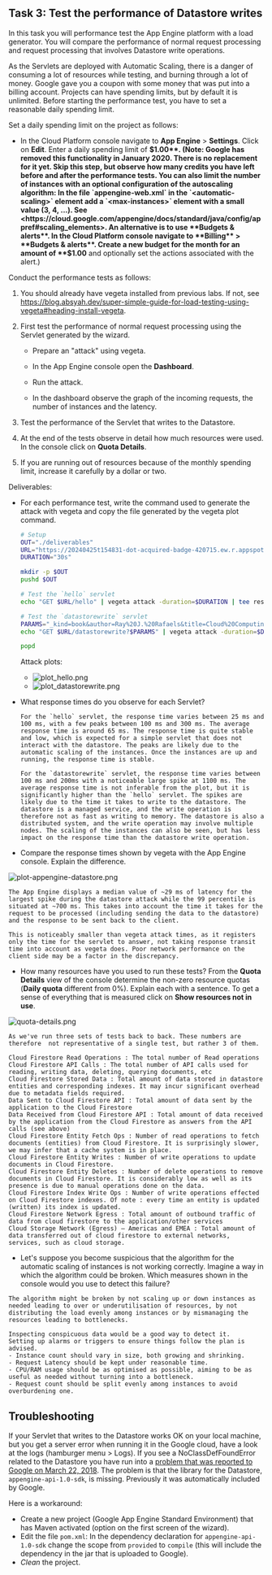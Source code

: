 ## Task 3: Test the performance of Datastore writes

In this task you will performance test the App Engine platform with a
load generator. You will compare the performance of normal request
processing and request processing that involves Datastore write
operations.

As the Servlets are deployed with Automatic Scaling, there is a danger
of consuming a lot of resources while testing, and burning through a
lot of money. Google gave you a coupon with some money that was put
into a billing account. Projects can have spending limits, but by
default it is unlimited. Before starting the performance test, you
have to set a reasonable daily spending limit.

Set a daily spending limit on the project as follows:

- In the Cloud Platform console navigate to **App Engine** >
  **Settings**. Click on **Edit**. Enter a daily spending limit of
  **$1.00**. (Note: Google has removed this functionality in January 2020. There is no replacement for it yet. Skip this step, but observe how many credits you have left before and after the performance tests. You can also limit the number of instances with an optional configuration of the autoscaling algorithm: In the file `appengine-web.xml` in the `<automatic-scaling>` element add a `<max-instances>` element with a small value (3, 4, ...). See <https://cloud.google.com/appengine/docs/standard/java/config/appref#scaling_elements>. An alternative is to use **Budgets & alerts**. In the Cloud Platform console navigate to **Billing** > **Budgets & alerts**. Create a new budget for the month for an amount of **$1.00** and optionally set the actions associated with the alert.)

Conduct the performance tests as follows:

1. You should already have vegeta installed from previous labs. If not, see <https://blog.absyah.dev/super-simple-guide-for-load-testing-using-vegeta#heading-install-vegeta>.

2. First test the performance of normal request processing using the
   Servlet generated by the wizard.

   - Prepare an "attack" using vegeta.

   - In the App Engine console open the **Dashboard**.

   - Run the attack.

   - In the dashboard observe the graph of the incoming requests, the
     number of instances and the latency.

3. Test the performance of the Servlet that writes to the Datastore.

4. At the end of the tests observe in detail how much resources were
   used. In the console click on **Quota Details**.

5. If you are running out of resources because of the monthly spending
   limit, increase it carefully by a dollar or two.

Deliverables:


- For each performance test, write the command used to generate the attack with vegeta and copy the file generated by the vegeta plot command.

  ```bash
  # Setup
  OUT="./deliverables"
  URL="https://20240425t154831-dot-acquired-badge-420715.ew.r.appspot.com"
  DURATION="30s"

  mkdir -p $OUT
  pushd $OUT

  # Test the `hello` servlet
  echo "GET $URL/hello" | vegeta attack -duration=$DURATION | tee result_hello.bin | vegeta plot > plot_hello.html

  # Test the `datastorewrite` servlet
  PARAMS="_kind=book&author=Ray%20J.%20Rafaels&title=Cloud%20Computing%3A%20From%20Beginning%20to%20End"
  echo "GET $URL/datastorewrite?$PARAMS" | vegeta attack -duration=$DURATION | tee result_datastorewrite.bin | vegeta plot > plot_datastorewrite.html

  popd
  ```

  Attack plots:
  - ![plot_hello.png](./deliverables/plot-hello.png)
  - ![plot_datastorewrite.png](./deliverables/plot-datastore.png)
 
- What response times do you observe for each Servlet?

  ```
  For the `hello` servlet, the response time varies between 25 ms and 100 ms, with a few peaks between 100 ms and 300 ms. The average response time is around 65 ms. The response time is quite stable and low, which is expected for a simple servlet that does not interact with the datastore. The peaks are likely due to the automatic scaling of the instances. Once the instances are up and running, the response time is stable.

  For the `datastorewrite` servlet, the response time varies between 100 ms and 200ms with a noticeable large spike at 1100 ms. The average response time is not inferable from the plot, but it is significantly higher than the `hello` servlet. The spikes are likely due to the time it takes to write to the datastore. The datastore is a managed service, and the write operation is therefore not as fast as writing to memory. The datastore is also a distributed system, and the write operation may involve multiple nodes. The scaling of the instances can also be seen, but has less impact on the response time than the datastore write operation.
  ```

- Compare the response times shown by vegeta with the App Engine
  console. Explain the difference.

![plot-appengine-datastore.png](deliverables/plot-appengine-datastore.png)

```
The App Engine displays a median value of ~29 ms of latency for the largest spike during the datastore attack while the 99 percentile is situated at ~700 ms. This takes into account the time it takes for the request to be processed (including sending the data to the datastore) and the response to be sent back to the client.

This is noticeably smaller than vegeta attack times, as it registers only the time for the servlet to answer, not taking response transit time into account as vegeta does. Poor network performance on the client side may be a factor in the discrepancy.
```

- How many resources have you used to run these tests? From the
  **Quota Details** view of the console determine the non-zero resource
  quotas (**Daily quota** different from 0%). Explain each with a sentence.
  To get a sense of everything that is measured click on **Show resources not in use**.

![quota-details.png](deliverables/quota-details.png)

```
As we've run three sets of tests back to back. These numbers are therefore  not representative of a single test, but rather 3 of them.

Cloud Firestore Read Operations : The total number of Read operations
Cloud Firestore API Calls : The total number of API calls used for reading, writing data, deleting, querying documents, etc
Cloud Firestore Stored Data : Total amount of data stored in datastore entities and corresponding indexes. It may incur significant overhead due to metadata fields required.
Data Sent to Cloud Firestore API : Total amount of data sent by the application to the Cloud Firestore
Data Received from Cloud Firestore API : Total amount of data received by the application from the Cloud Firestore as answers from the API calls (see above)
Cloud Firestore Entity Fetch Ops : Number of read operations to fetch documents (entities) from Cloud Firestore. It is surprisingly slower, we may infer that a cache system is in place.
Cloud Firestore Entity Writes : Number of write operations to update documents in Cloud Firestore.
Cloud Firestore Entity Deletes : Number of delete operations to remove documents in Cloud Firestore. It is considerably low as well as its presence is due to manual operations done on the data.
Cloud Firestore Index Write Ops : Number of write operations effected on Cloud Firestore indexes. Of note : every time an entity is updated (written) its index is updated.
Cloud Firestore Network Egress : Total amount of outbound traffic of data from cloud firestore to the application/other services
Cloud Storage Network (Egress) – Americas and EMEA : Total amount of data transferred out of cloud firestore to external networks, services, such as cloud storage.
```

- Let's suppose you become suspicious that the algorithm for the automatic scaling of
  instances is not working correctly. Imagine a way in which the algorithm could be broken. Which measures shown in the console would you use to detect this failure?

```
The algorithm might be broken by not scaling up or down instances as needed leading to over or underutilisation of resources, by not distributing the load evenly among instances or by mismanaging the resources leading to bottlenecks.

Inspecting conspicuous data would be a good way to detect it. 
Setting up alarms or triggers to ensure things follow the plan is advised.
- Instance count should vary in size, both growing and shrinking.
- Request Latency should be kept under reasonable time.
- CPU/RAM usage should be as optimised as possible, aiming to be as useful as needed without turning into a bottleneck.
- Request count should be split evenly among instances to avoid overburdening one.
```

## Troubleshooting

If your Servlet that writes to the Datastore works OK on your local
machine, but you get a server error when running it in the Google
cloud, have a look at the logs (hamburger menu > Logs). If you see a
NoClassDefFoundError related to the Datastore you have run into a
[problem that was reported to Google on March 22, 2018](https://issuetracker.google.com/issues/76144204). The
problem is that the library for the Datastore,
`appengine-api-1.0-sdk`, is missing. Previously it was automatically
included by Google.

Here is a workaround:

- Create a new project (Google App Engine Standard Environment) that
  has Maven activated (option on the first screen of the wizard).
- Edit the file `pom.xml`: In the dependency declaration for
  `appengine-api-1.0-sdk` change the scope from `provided` to
  `compile` (this will include the dependency in the jar that is
  uploaded to Google).
- _Clean_ the project.
